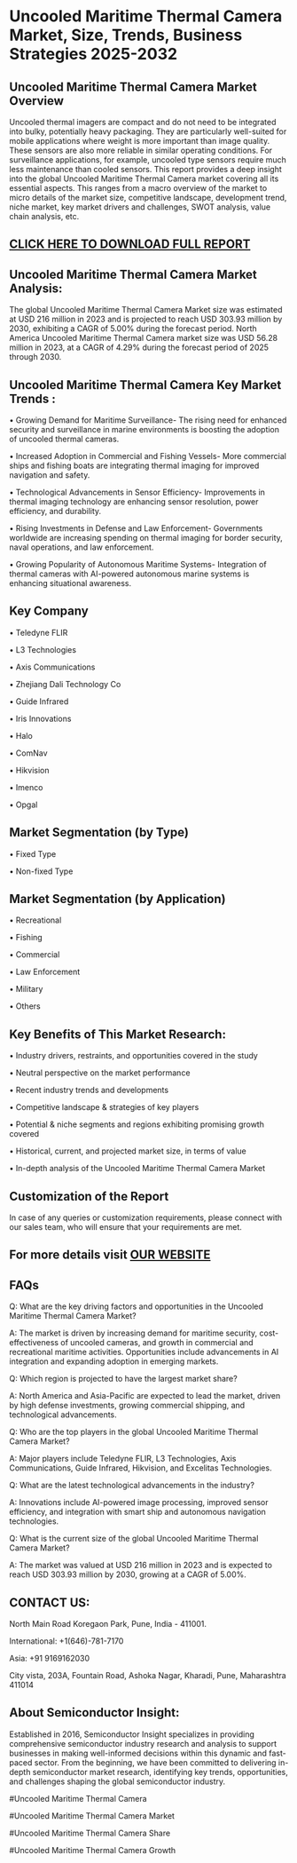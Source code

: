 Uncooled Maritime Thermal Camera Market, Size, Trends, Business Strategies 2025-2032
=
Uncooled Maritime Thermal Camera Market Overview
-
Uncooled thermal imagers are compact and do not need to be integrated into bulky, potentially heavy packaging. They are particularly well-suited for mobile applications where weight is more important than image quality. These sensors are also more reliable in similar operating conditions. For surveillance applications, for example, uncooled type sensors require much less maintenance than cooled sensors.
This report provides a deep insight into the global Uncooled Maritime Thermal Camera market covering all its essential aspects. This ranges from a macro overview of the market to micro details of the market size, competitive landscape, development trend, niche market, key market drivers and challenges, SWOT analysis, value chain analysis, etc.

[CLICK HERE TO DOWNLOAD FULL REPORT](https://semiconductorinsight.com/report/uncooled-maritime-thermal-camera-market/)
-
Uncooled Maritime Thermal Camera Market Analysis:
-
The global Uncooled Maritime Thermal Camera Market size was estimated at USD 216 million in 2023 and is projected to reach USD 303.93 million by 2030, exhibiting a CAGR of 5.00% during the forecast period.
North America Uncooled Maritime Thermal Camera market size was USD 56.28 million in 2023, at a CAGR of 4.29% during the forecast period of 2025 through 2030.

Uncooled Maritime Thermal Camera Key Market Trends  :
-
•	Growing Demand for Maritime Surveillance- The rising need for enhanced security and surveillance in marine environments is boosting the adoption of uncooled thermal cameras.

•	Increased Adoption in Commercial and Fishing Vessels- More commercial ships and fishing boats are integrating thermal imaging for improved navigation and safety.

•	Technological Advancements in Sensor Efficiency- Improvements in thermal imaging technology are enhancing sensor resolution, power efficiency, and durability.

•	Rising Investments in Defense and Law Enforcement- Governments worldwide are increasing spending on thermal imaging for border security, naval operations, and law enforcement.

•	Growing Popularity of Autonomous Maritime Systems- Integration of thermal cameras with AI-powered autonomous marine systems is enhancing situational awareness.

Key Company
-
•	Teledyne FLIR

•	L3 Technologies

•	Axis Communications

•	Zhejiang Dali Technology Co

•	Guide Infrared

•	Iris Innovations

•	Halo

•	ComNav

•	Hikvision

•	Imenco

•	Opgal

Market Segmentation (by Type)
-
•	Fixed Type

•	Non-fixed Type

Market Segmentation (by Application)
-
•	Recreational

•	Fishing

•	Commercial

•	Law Enforcement

•	Military

•	Others

Key Benefits of This Market Research:
-
•	Industry drivers, restraints, and opportunities covered in the study

•	Neutral perspective on the market performance

•	Recent industry trends and developments

•	Competitive landscape & strategies of key players

•	Potential & niche segments and regions exhibiting promising growth covered

•	Historical, current, and projected market size, in terms of value

•	In-depth analysis of the Uncooled Maritime Thermal Camera Market

Customization of the Report
-
In case of any queries or customization requirements, please connect with our sales team, who will ensure that your requirements are met.

For more details visit [OUR WEBSITE](https://semiconductorinsight.com/report/uncooled-maritime-thermal-camera-market/) 
-
FAQs
-
Q: What are the key driving factors and opportunities in the Uncooled Maritime Thermal Camera Market?

A: The market is driven by increasing demand for maritime security, cost-effectiveness of uncooled cameras, and growth in commercial and recreational maritime activities. Opportunities include advancements in AI integration and expanding adoption in emerging markets.

Q: Which region is projected to have the largest market share?

A: North America and Asia-Pacific are expected to lead the market, driven by high defense investments, growing commercial shipping, and technological advancements.

Q: Who are the top players in the global Uncooled Maritime Thermal Camera Market?

A: Major players include Teledyne FLIR, L3 Technologies, Axis Communications, Guide Infrared, Hikvision, and Excelitas Technologies.

Q: What are the latest technological advancements in the industry?

A: Innovations include AI-powered image processing, improved sensor efficiency, and integration with smart ship and autonomous navigation technologies.

Q: What is the current size of the global Uncooled Maritime Thermal Camera Market?

A: The market was valued at USD 216 million in 2023 and is expected to reach USD 303.93 million by 2030, growing at a CAGR of 5.00%.

CONTACT US:
-
North Main Road Koregaon Park, Pune, India - 411001.

International: +1(646)-781-7170

Asia: +91 9169162030

City vista, 203A, Fountain Road, Ashoka Nagar, Kharadi, Pune, Maharashtra 411014

About Semiconductor Insight:
-
Established in 2016, Semiconductor Insight specializes in providing comprehensive semiconductor industry research and analysis to support businesses in making well-informed decisions within this dynamic and fast-paced sector. From the beginning, we have been committed to delivering in-depth semiconductor market research, identifying key trends, opportunities, and challenges shaping the global semiconductor industry.

#Uncooled Maritime Thermal Camera

#Uncooled Maritime Thermal Camera Market

#Uncooled Maritime Thermal Camera Share

#Uncooled Maritime Thermal Camera Growth






